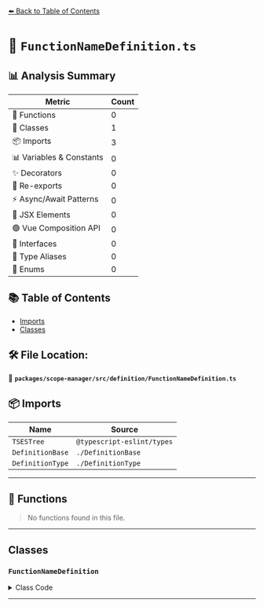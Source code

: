 [⬅️ Back to Table of Contents](../../../../index.md)

# 📄 `FunctionNameDefinition.ts`

## 📊 Analysis Summary

| Metric | Count |
|--------|-------|
| 🔧 Functions | 0 |
| 🧱 Classes | 1 |
| 📦 Imports | 3 |
| 📊 Variables & Constants | 0 |
| ✨ Decorators | 0 |
| 🔄 Re-exports | 0 |
| ⚡ Async/Await Patterns | 0 |
| 💠 JSX Elements | 0 |
| 🟢 Vue Composition API | 0 |
| 📐 Interfaces | 0 |
| 📑 Type Aliases | 0 |
| 🎯 Enums | 0 |

## 📚 Table of Contents

- [Imports](#imports)
- [Classes](#classes)

## 🛠️ File Location:
📂 **`packages/scope-manager/src/definition/FunctionNameDefinition.ts`**

## 📦 Imports

| Name | Source |
|------|--------|
| `TSESTree` | `@typescript-eslint/types` |
| `DefinitionBase` | `./DefinitionBase` |
| `DefinitionType` | `./DefinitionType` |


---

## 🔧 Functions

> No functions found in this file.


---

## Classes

### `FunctionNameDefinition`

<details><summary>Class Code</summary>

```ts
export class FunctionNameDefinition extends DefinitionBase<
  DefinitionType.FunctionName,
  | TSESTree.FunctionDeclaration
  | TSESTree.FunctionExpression
  | TSESTree.TSDeclareFunction
  | TSESTree.TSEmptyBodyFunctionExpression,
  null,
  TSESTree.Identifier
> {
  public readonly isTypeDefinition = false;
  public readonly isVariableDefinition = true;

  constructor(name: TSESTree.Identifier, node: FunctionNameDefinition['node']) {
    super(DefinitionType.FunctionName, name, node, null);
  }
}
```
</details>


---